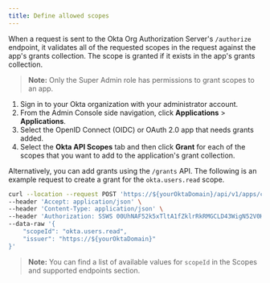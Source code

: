 ```yaml
---
title: Define allowed scopes
---
```


When a request is sent to the Okta Org Authorization Server's `/authorize` endpoint, it validates all of the requested scopes in the request against the app's grants collection. The scope is granted if it exists in the app's grants collection.

> **Note:** Only the Super Admin role has permissions to grant scopes to an app.

1. Sign in to your Okta organization with your administrator account.
1. From the Admin Console side navigation, click **Applications** > **Applications**.
1. Select the OpenID Connect (OIDC) or OAuth 2.0 app that needs grants added.
1. Select the **Okta API Scopes** tab and then click **Grant** for each of the scopes that you want to add to the application's grant collection.

Alternatively, you can add grants using the `/grants` API. The following is an example request to create a grant for the `okta.users.read` scope.

```bash
curl --location --request POST 'https://${yourOktaDomain}/api/v1/apps/client_id/grants' \
--header 'Accept: application/json' \
--header 'Content-Type: application/json' \
--header 'Authorization: SSWS 00UhNAF52k5xTltA1fZklrRkRMGCLD43WigN52V0HY' \
--data-raw '{
    "scopeId": "okta.users.read",
    "issuer": "https://${yourOktaDomain}"
}'
```

> **Note:** You can find a list of available values for `scopeId` in the <GuideLink link="../scopes">Scopes and supported endpoints</GuideLink> section.

<NextSectionLink/>

